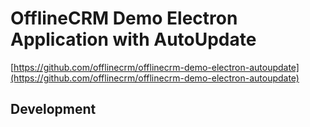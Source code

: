 # OfflineCRM Demo Electron Application with AutoUpdate

[https://github.com/offlinecrm/offlinecrm-demo-electron-autoupdate](https://github.com/offlinecrm/offlinecrm-demo-electron-autoupdate)

## Development
